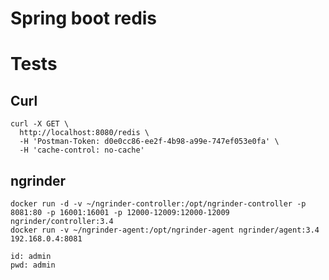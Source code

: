# Spring boot redis


# Tests
## Curl
```
curl -X GET \
  http://localhost:8080/redis \
  -H 'Postman-Token: d0e0cc86-ee2f-4b98-a99e-747ef053e0fa' \
  -H 'cache-control: no-cache'
```

## ngrinder
```
docker run -d -v ~/ngrinder-controller:/opt/ngrinder-controller -p 8081:80 -p 16001:16001 -p 12000-12009:12000-12009 ngrinder/controller:3.4
docker run -v ~/ngrinder-agent:/opt/ngrinder-agent ngrinder/agent:3.4 192.168.0.4:8081

id: admin
pwd: admin
```



